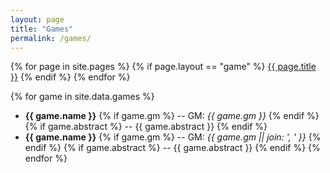 ```yaml
---
layout: page
title: "Games"
permalink: /games/
---
```


{% for page in site.pages %}
  {% if page.layout == "game" %}
  <a class="page-link" href="{{ page.url | prepend: site.baseurl }}">{{ page.title }}</a>
  {% endif %}
{% endfor %}


{% for game in site.data.games %}
  - **{{ game.name }}** {% if game.gm %} -- GM: *{{ game.gm }}* {% endif %} {% if game.abstract %} -- {{ game.abstract }} {% endif %}
  - **{{ game.name }}** {% if game.gm %} -- GM: *{{ game.gm || join: ', ' }}* {% endif %} {% if game.abstract %} -- {{ game.abstract }} {% endif %}
{% endfor %}

